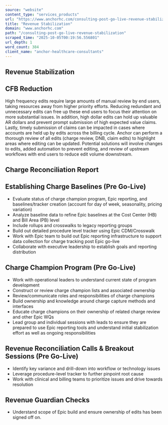 ```yaml
---
source: "website"
content_type: "services_products"
url: "https://www.anchorhc.com/consulting-post-go-live-revenue-stabilization"
title: "Revenue Stabilization"
domain: "www.anchorhc.com"
path: "/consulting-post-go-live-revenue-stabilization"
scraped_time: "2025-10-05T00:19:56.556801"
url_depth: 1
word_count: 384
client_name: "anchor-healthcare-consultants"
---
```


## Revenue Stabilization

## CFB Reduction

High frequency edits require large amounts of manual review by end users, taking resources away from higher priority efforts. Reducing redundant and unnecessary edits can free up these end users to focus their attention on more substantial issues. In addition, high dollar edits can hold up valuable AR dollars and prevent prompt submission of high expected value claims. Lastly, timely submission of claims can be impacted in cases where accounts are held up by edits across the billing cycle. Anchor can perform a thorough review of all edits (charge review, DNB, claim edits) to highlight areas where editing can be updated. Potential solutions will involve changes to edits, added automation to prevent editing, and review of upstream workflows with end users to reduce edit volume downstream.

## Charge Reconciliation Report

## Establishing Charge Baselines (Pre Go-Live)

*   Evaluate status of charge champion program, Epic reporting, and baselines/tracker creation (account for day of week, seasonality, pricing variation)
*   Analyze baseline data to refine Epic baselines at the Cost Center (HB) and Bill Area (PB) level
*   Include rollups and crosswalks to legacy reporting groups  
*   Build out detailed procedure level tracker using Epic CDM/Crosswalk
*   Work with Epic team to build out Epic reporting infrastructure to support data collection for charge tracking post Epic go-live
*   Collaborate with executive leadership to establish goals and reporting distribution

## Charge Champion Program (Pre Go-Live)

*   Work with operational leaders to understand current state of program development
*   Construct or review charge champion lists and associated ownership
*   Review/communicate roles and responsibilities of charge champions
*   Build ownership and knowledge around charge capture methods and interfaces  
*   Educate charge champions on their ownership of related charge review and other Epic WQs  
*   Lead group and individual sessions with leads to ensure they are prepared to use Epic reporting tools and understand initial stabilization effort as well as ongoing responsibilities  

## Revenue Reconciliation Calls & Breakout Sessions (Pre Go-Live)

*   Identify key variance and drill-down into workflow or technology issues  
*   Leverage procedure-level tracker to further pinpoint root cause
*   Work with clinical and billing teams to prioritize issues and drive towards resolution  

## Revenue Guardian Checks

*   Understand scope of Epic build and ensure ownership of edits has been signed off on.